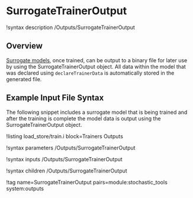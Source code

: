 # SurrogateTrainerOutput

!syntax description /Outputs/SurrogateTrainerOutput

## Overview

[Surrogate models](Surrogates/index.md), once trained, can be output to a binary file for later
use by using the SurrogateTrainerOutput object. All data within the model that was declared using
`declareTrainerData` is automatically stored in the generated file.

## Example Input File Syntax

The following snippet includes a surrogate model that is being trained and after the training is
complete the model data is output using the SurrogateTrainerOutput object.

!listing load_store/train.i block=Trainers Outputs

!syntax parameters /Outputs/SurrogateTrainerOutput

!syntax inputs /Outputs/SurrogateTrainerOutput

!syntax children /Outputs/SurrogateTrainerOutput

!tag name=SurrogateTrainerOutput pairs=module:stochastic_tools system:outputs
